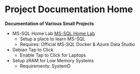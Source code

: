 # Project Documentation Home  
**Documentation of Various Small Projects**  
  
* MS-SQL Home Lab [MS-SQL Home Lab](https://github.com/Fox682/Projects/edit/master/README.md)
  * Setup a place to learn MS-SQL
  * Requires: Official MS-SQL Docker & Azure Data Studio  
* Debian Tap to Click
  * Enable Tap to Click for Laptops
* Setup zRAM for Low Memory Systems
  * Requirements: SystemD 

